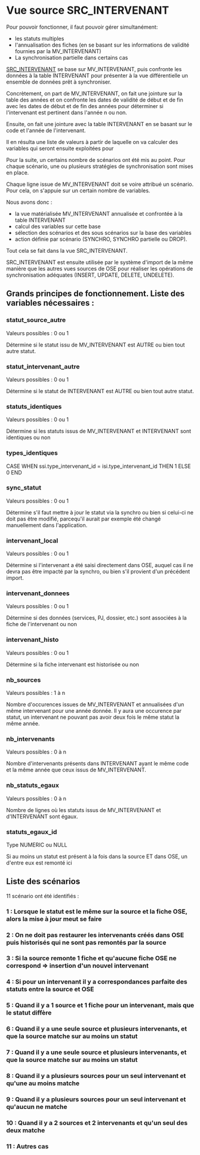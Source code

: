 # Vue source SRC_INTERVENANT

Pour pouvoir fonctionner, il faut pouvoir gérer simultanément: 
 - les statuts multiples
 - l'annualisation des fiches (en se basant sur les informations de validité fournies par la MV_INTERVENANT)
 - La synchronisation partielle dans certains cas

[SRC_INTERVENANT](SRC_INTERVENANT.sql) se base sur MV_INTERVENANT, puis confronte les données à la table INTERVENANT pour présenter à la vue différentielle
un ensemble de données prêt à synchroniser.

Concrètement, on part de MV_INTERVENANT, on fait une jointure sur la table des années et on confronte les dates de validité de début et de fin
avec les dates de début et de fin des années pour déterminer si l'intervenant est pertinent dans l'année n ou non.

Ensuite, on fait une jointure avec la table INTERVENANT en se basant sur le code et l'année de l'intervenant.

Il en résulta une liste de valeurs à partir de laquelle on va calculer des variables qui seront ensuite exploitées pour 

Pour la suite, un certains nombre de scénarios ont été mis au point.
Pour chaque scénario, une ou plusieurs stratégies de synchronisation sont mises en place.

Chaque ligne issue de MV_INTERVENANT doit se voire attribué un scénario.
Pour cela, on s'appuie sur un certain nombre de variables.

Nous avons donc : 
- la vue matérialisée MV_INTERVENANT annualisée et confrontée à la table INTERVENANT
- calcul des variables sur cette base
- sélection des scénarios et des sous scénarios sur la base des variables
- action définie par scénario (SYNCHRO, SYNCHRO partielle ou DROP).

Tout cela se fait dans la vue SRC_INTERVENANT.

SRC_INTERVENANT est ensuite utilisée par le système d'import de la même manière que les autres vues sources de OSE pour réaliser 
les opérations de synchronisation adéquates (INSERT, UPDATE, DELETE, UNDELETE).

## Grands principes de fonctionnement. Liste des variables nécessaires :

### statut_source_autre

Valeurs possibles : 0 ou 1

Détermine si le statut issu de MV_INTERVENANT est AUTRE ou bien tout autre statut.

### statut_intervenant_autre

Valeurs possibles : 0 ou 1

Détermine si le statut de INTERVENANT est AUTRE ou bien tout autre statut.

### statuts_identiques

Valeurs possibles : 0 ou 1

Détermine si les statuts issus de MV_INTERVENANT et INTERVENANT sont identiques ou non

### types_identiques

CASE WHEN ssi.type_intervenant_id = isi.type_intervenant_id THEN 1 ELSE 0 END

### sync_statut

Valeurs possibles : 0 ou 1

Détermine s'il faut mettre à jour le statut via la synchro ou bien si celui-ci ne doit pas être modifié, 
parcequ'il aurait par exemple été changé manuellement dans l'application.                                                   


### intervenant_local

Valeurs possibles : 0 ou 1

Détermine si l'intervenant a été saisi directement dans OSE, auquel cas il ne devra pas être impacté par la synchro, 
ou bien s'il provient d'un précédent import.


### intervenant_donnees

Valeurs possibles : 0 ou 1

Détermine si des données (services, PJ, dossier, etc.) sont associées à la fiche de l'intervenant ou non 


### intervenant_histo

Valeurs possibles : 0 ou 1

Détermine si la fiche intervenant est historisée ou non


### nb_sources

Valeurs possibles : 1 à n

Nombre d'occurences issues de MV_INTERVENANT et annualisées d'un même intervenant pour une année donnée.
Il y aura une occurence par statut, un intervenant ne pouvant pas avoir deux fois le même statut la même année.

### nb_intervenants

Valeurs possibles : 0 à n

Nombre d'intervenants présents dans INTERVENANT ayant le même code et la même année que ceux issus de MV_INTERVENANT.

### nb_statuts_egaux

Valeurs possibles : 0 à n

Nombre de lignes où les statuts issus de MV_INTERVENANT et d'INTERVENANT sont égaux.

### statuts_egaux_id

Type NUMERIC ou NULL

Si au moins un statut est présent à la fois dans la source ET dans OSE, un d'entre eux est remonté ici




## Liste des scénarios

11 scénario ont été identifiés :

### 1 : Lorsque le statut est le même sur la source et la fiche OSE, alors la mise à jour meut se faire

### 2 : On ne doit pas restaurer les intervenants créés dans OSE puis historisés qui ne sont pas remontés par la source

### 3 : Si la source remonte 1 fiche et qu'aucune fiche OSE ne correspond => insertion d'un nouvel intervenant

### 4 : Si pour un intervenant il y a correspondances parfaite des statuts entre la source et OSE

### 5 : Quand il y a 1 source et 1 fiche pour un intervenant, mais que le statut diffère

### 6 : Quand il y a une seule source et plusieurs intervenants, et que la source matche sur au moins un statut

### 7 : Quand il y a une seule source et plusieurs intervenants, et que la source matche sur au moins un statut

### 8 : Quand il y a plusieurs sources pour un seul intervenant et qu'une au moins matche
   
### 9 : Quand il y a plusieurs sources pour un seul intervenant et qu'aucun ne matche

### 10 : Quand il y a 2 sources et 2 intervenants et qu'un seul des deux matche

### 11 : Autres cas